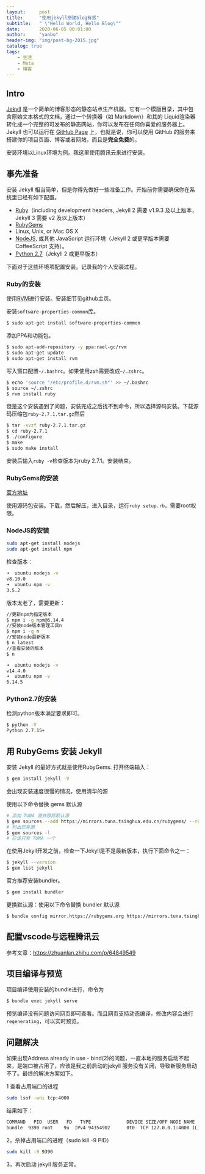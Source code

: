 ```yaml
---
layout:     post
title:      "使用jekyll搭建blog有感"
subtitle:   " \"Hello World, Hello Blog\""
date:       2020-06-05 00:01:00
author:     "yanbo"
header-img: "img/post-bg-2015.jpg"
catalog: true
tags:
    - 生活
    - Meta
    - 博客
---
```


## Intro

[Jekyll](http://jekyllcn.com/) 是一个简单的博客形态的静态站点生产机器。它有一个模版目录，其中包含原始文本格式的文档，通过一个转换器（如 Markdown）和其的 Liquid渲染器转化成一个完整的可发布的静态网站，你可以发布在任何你喜爱的服务器上。Jekyll 也可以运行在 [GitHub Page](http://pages.github.com/) 上，也就是说，你可以使用 GitHub 的服务来搭建你的项目页面、博客或者网站，而且是**完全免费**的。

安装环境以Linux环境为例。我这里使用腾讯云来进行安装。

## 事先准备

安装 Jekyll 相当简单，但是你得先做好一些准备工作。开始前你需要确保你在系统里已经有如下配置。

- [Ruby](http://www.ruby-lang.org/en/downloads/)（including development headers, Jekyll 2 需要 v1.9.3 及以上版本，Jekyll 3 需要 v2 及以上版本）
- [RubyGems](http://rubygems.org/pages/download)
- Linux, Unix, or Mac OS X
- [NodeJS](http://nodejs.org/), 或其他 JavaScript 运行环境（Jekyll 2 或更早版本需要 CoffeeScript 支持）。
- [Python 2.7](https://www.python.org/downloads/)（Jekyll 2 或更早版本）

下面对于这些环境项配置安装。记录我的个人安装过程。

### Ruby的安装

使用[RVM](https://github.com/rvm/ubuntu_rvm)进行安装。安装细节见github主页。

安装`software-properties-common`库。

```bash
$ sudo apt-get install software-properties-common
```

添加PPA和功能包。

```bash
$ sudo apt-add-repository -y ppa:rael-gc/rvm
$ sudo apt-get update
$ sudo apt-get install rvm
```

写入窗口配置`~/.bashrc`。如果使用zsh需要改成`~/.zshrc`。

```bash
$ echo 'source "/etc/profile.d/rvm.sh"' >> ~/.bashrc
$ source ~/.zshrc
$ rvm install ruby
```

但是这个安装遇到了问题，安装完成之后找不到命令，所以选择源码安装。下载源码压缩包`ruby-2.7.1.tar.gz`然后

```bash
$ tar -xvzf ruby-2.7.1.tar.gz
$ cd ruby-2.7.1
$ ./configure
$ make
$ sudo make install		
```

安装后输入`ruby -v`检查版本为ruby 2.7.1。安装结束。

### RubyGems的安装

[官方地址](https://rubygems.org/pages/download)

使用源码包安装。下载，然后解压，进入目录，运行`ruby setup.rb`，需要root权限。

### NodeJS的安装

```bash
sudo apt-get install nodejs
sudo apt-get install npm
```

检查版本：

```bash
➜  ubuntu nodejs -v
v8.10.0
➜  ubuntu npm -v
3.5.2
```

版本太老了，需要更新：

```bash
//更新npm为指定版本
$ npm i -g npm@6.14.4  
//安装node版本管理工具n
$ npm i -g n
//安装node最新版本
$ n latest
//查看安装的版本
$ n
```

```bash
➜  ubuntu nodejs -v
v14.4.0
➜  ubuntu npm -v
6.14.5
```


### Python2.7的安装

检测python版本满足要求即可。

```bash
$ python -V
Python 2.7.15+
```

## 用 RubyGems 安装 Jekyll

安装 Jekyll 的最好方式就是使用RubyGems. 打开终端输入：

```bash
$ gem install jekyll -V
```

会出现安装速度很慢的情况，使用清华的源

使用以下命令替换 gems 默认源

```bash
# 添加 TUNA 源并移除默认源
$ gem sources --add https://mirrors.tuna.tsinghua.edu.cn/rubygems/ --remove https://rubygems.org/
# 列出已有源
$ gem sources -l
# 应该只有 TUNA 一个
```

在使用Jekyll开发之前，检查一下Jekyll是不是最新版本，执行下面命令之一：

```bash
$ jekyll --version
$ gem list jekyll
```

官方推荐安装bundler。

```bash
$ gem install bundler
```

更换默认源：使用以下命令替换 bundler 默认源

```bash
$ bundle config mirror.https://rubygems.org https://mirrors.tuna.tsinghua.edu.cn/rubygems
```

## 配置vscode与远程腾讯云

参考文章：https://zhuanlan.zhihu.com/p/64849549

## 项目编译与预览

项目编译使用安装的bundle进行，命令为

```bash
$ bundle exec jekyll serve
```

预览编译没有问题访问网页即可查看。而且网页支持动态编译，修改内容会进行`regenerating`，可以实时预览。

## 问题解决

如果出现Address already in use - bind(2)的问题，一直本地的服务启动不起来，是端口被占用了，应该是我之前启动的jekyll 服务没有关闭，导致新服务启动不了。最终的解决方案如下。

1 查看占用端口的进程

```bash
sudo lsof -wni tcp:4000
```

结果如下：

```bash
COMMAND   PID  USER   FD   TYPE             DEVICE SIZE/OFF NODE NAME
bundle  9390 root    9u  IPv4 94354902      0t0  TCP 127.0.0.1:4000 (LISTEN)
```

2，杀掉占用端口的进程（sudo kill -9 PID）

```bash
sudo kill -9 9390
```

3，再次启动 jekyll 服务正常。